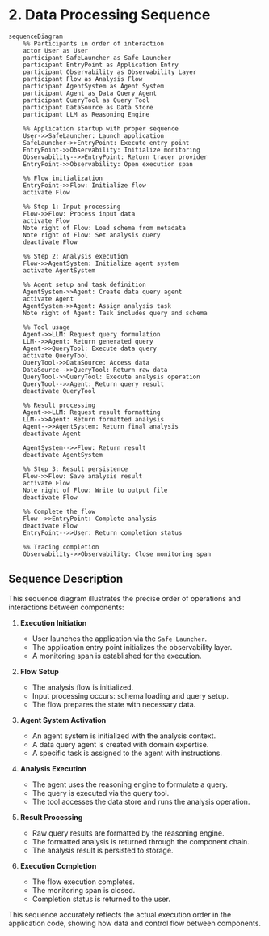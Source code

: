 # 2. Data Processing Sequence

```mermaid
sequenceDiagram
    %% Participants in order of interaction
    actor User as User
    participant SafeLauncher as Safe Launcher
    participant EntryPoint as Application Entry
    participant Observability as Observability Layer
    participant Flow as Analysis Flow
    participant AgentSystem as Agent System
    participant Agent as Data Query Agent
    participant QueryTool as Query Tool
    participant DataSource as Data Store
    participant LLM as Reasoning Engine
    
    %% Application startup with proper sequence
    User->>SafeLauncher: Launch application
    SafeLauncher->>EntryPoint: Execute entry point
    EntryPoint->>Observability: Initialize monitoring
    Observability-->>EntryPoint: Return tracer provider
    EntryPoint->>Observability: Open execution span
    
    %% Flow initialization
    EntryPoint->>Flow: Initialize flow
    activate Flow
    
    %% Step 1: Input processing
    Flow->>Flow: Process input data
    activate Flow
    Note right of Flow: Load schema from metadata
    Note right of Flow: Set analysis query
    deactivate Flow
    
    %% Step 2: Analysis execution
    Flow->>AgentSystem: Initialize agent system
    activate AgentSystem
    
    %% Agent setup and task definition
    AgentSystem->>Agent: Create data query agent
    activate Agent
    AgentSystem->>Agent: Assign analysis task
    Note right of Agent: Task includes query and schema
    
    %% Tool usage
    Agent->>LLM: Request query formulation
    LLM-->>Agent: Return generated query
    Agent->>QueryTool: Execute data query
    activate QueryTool
    QueryTool->>DataSource: Access data
    DataSource-->>QueryTool: Return raw data
    QueryTool->>QueryTool: Execute analysis operation
    QueryTool-->>Agent: Return query result
    deactivate QueryTool
    
    %% Result processing
    Agent->>LLM: Request result formatting
    LLM-->>Agent: Return formatted analysis
    Agent-->>AgentSystem: Return final analysis
    deactivate Agent
    
    AgentSystem-->>Flow: Return result
    deactivate AgentSystem
    
    %% Step 3: Result persistence
    Flow->>Flow: Save analysis result
    activate Flow
    Note right of Flow: Write to output file
    deactivate Flow
    
    %% Complete the flow
    Flow-->>EntryPoint: Complete analysis
    deactivate Flow
    EntryPoint-->>User: Return completion status
    
    %% Tracing completion
    Observability->>Observability: Close monitoring span
```

## Sequence Description

This sequence diagram illustrates the precise order of operations and interactions between components:

1. **Execution Initiation**
   - User launches the application via the `Safe Launcher`.
   - The application entry point initializes the observability layer.
   - A monitoring span is established for the execution.

2. **Flow Setup**
   - The analysis flow is initialized.
   - Input processing occurs: schema loading and query setup.
   - The flow prepares the state with necessary data.

3. **Agent System Activation**
   - An agent system is initialized with the analysis context.
   - A data query agent is created with domain expertise.
   - A specific task is assigned to the agent with instructions.

4. **Analysis Execution**
   - The agent uses the reasoning engine to formulate a query.
   - The query is executed via the query tool.
   - The tool accesses the data store and runs the analysis operation.

5. **Result Processing**
   - Raw query results are formatted by the reasoning engine.
   - The formatted analysis is returned through the component chain.
   - The analysis result is persisted to storage.

6. **Execution Completion**
   - The flow execution completes.
   - The monitoring span is closed.
   - Completion status is returned to the user.

This sequence accurately reflects the actual execution order in the application code, showing how data and control flow between components.
